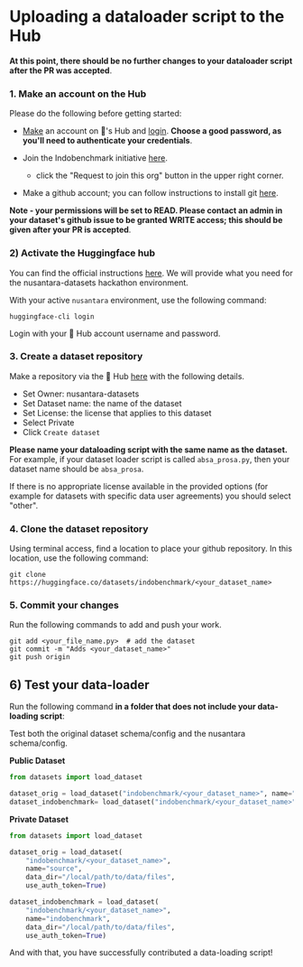 # Uploading a dataloader script to the Hub

**At this point, there should be no further changes to your dataloader script after the PR was accepted**.

### 1. Make an account on the Hub

Please do the following before getting started: 

- [Make](https://huggingface.co/join) an account on 🤗's Hub and [login](https://huggingface.co/login). **Choose a good password, as you'll need to authenticate your credentials**. 

- Join the Indobenchmark initiative [here](https://huggingface.co/indobenchmark).
    - click the "Request to join this org" button in the upper right corner.

- Make a github account; you can follow instructions to install git [here](https://git-scm.com/book/en/v2/Getting-Started-Installing-Git). 


**Note - your permissions will be set to READ. Please contact an admin in your dataset's github issue to be granted WRITE access; this should be given after your PR is accepted**.

### 2) Activate the Huggingface hub

You can find the official instructions [here](https://huggingface.co/welcome). We will provide what you need for the nusantara-datasets hackathon environment.

With your active `nusantara` environment, use the following command:

```
huggingface-cli login
```

Login with your 🤗 Hub account username and password. 

### 3. Create a dataset repository

Make a repository via the 🤗 Hub [here](https://huggingface.co/new-dataset) with the following details.

+ Set Owner: nusantara-datasets
+ Set Dataset name: the name of the dataset 
+ Set License: the license that applies to this dataset
+ Select Private
+ Click `Create dataset`

**Please name your dataloading script with the same name as the dataset.** For example, if your dataset loader script is called `absa_prosa.py`, then your dataset name should be `absa_prosa`.

If there is no appropriate license available in the provided options (for example for datasets with specific data user agreements) you should select "other". 

### 4. Clone the dataset repository

Using terminal access, find a location to place your github repository. In this location, use the following command:

```
git clone https://huggingface.co/datasets/indobenchmark/<your_dataset_name>
```

### 5. Commit your changes

Run the following commands to add and push your work.

```
git add <your_file_name.py>  # add the dataset
git commit -m "Adds <your_dataset_name>"
git push origin
```

## 6) Test your data-loader 

Run the following command **in a folder that does not include your data-loading script**:

Test both the original dataset schema/config and the nusantara schema/config. 

**Public Dataset**
```python
from datasets import load_dataset

dataset_orig = load_dataset("indobenchmark/<your_dataset_name>", name="source", use_auth_token=True)
dataset_indobenchmark= load_dataset("indobenchmark/<your_dataset_name>", name="indobenchmark", use_auth_token=True)
```

**Private Dataset**

```python
from datasets import load_dataset

dataset_orig = load_dataset(
    "indobenchmark/<your_dataset_name>", 
    name="source", 
    data_dir="/local/path/to/data/files",
    use_auth_token=True)

dataset_indobenchmark = load_dataset(
    "indobenchmark/<your_dataset_name>", 
    name="indobenchmark", 
    data_dir="/local/path/to/data/files",
    use_auth_token=True)
```

And with that, you have successfully contributed a data-loading script! 
